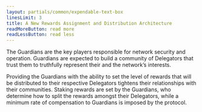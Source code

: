 ```yaml
---
layout: partials/common/expendable-text-box
linesLimit: 3
title: A New Rewards Assignment and Distribution Architecture
readMoreButton: read more
readLessButton: read less
---
```


The Guardians are the key players responsible for network security and operation. Guardians are expected to build a community of Delegators that trust them to truthfully represent their and the network’s interests.

Providing the Guardians with the ability to set the level of rewards that will be distributed to their respective Delegators tightens their relationships with their communities. Staking rewards are set by the Guardians, who determine how to split the rewards amongst their Delegators, while a minimum rate of compensation to Guardians is imposed by the protocol.
